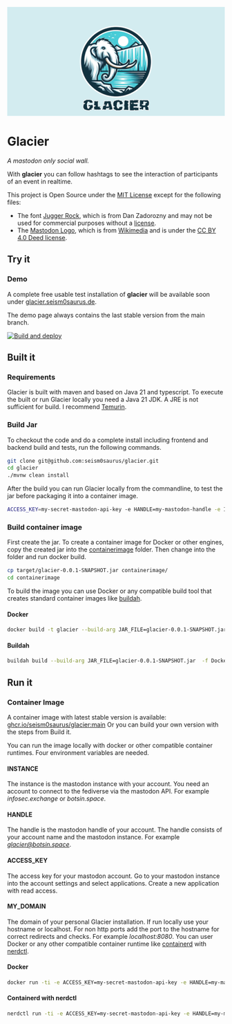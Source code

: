 ![wide version of the glacier logo. A mamooth in front of a glacier.](assets/glacier_logo_wide.png)

# Glacier

*A mastodon only social wall.*

With **glacier** you can follow hashtags to see the interaction of participants of an event in realtime.

This project is Open Source under the [MIT License](LICENSE) except for the following files:
- The font [Jugger Rock](frontend/src/assets/juggerrock.ttf), which is from Dan Zadorozny and may not be used for commercial purposes without a [license](https://www.iconian.com/commercial.html).
- The [Mastodon Logo](frontend/src/assets/mastodon.svg), which is from [Wikimedia](https://commons.wikimedia.org/wiki/File:Font_Awesome_5_brands_mastodon.svg)
and is under the [CC BY 4.0 Deed license](https://creativecommons.org/licenses/by/4.0/).

## Try it

### Demo

A complete free usable test installation of **glacier** will be available soon under [glacier.seism0saurus.de](https://glacier.seism0saurus.de).

The demo page always contains the last stable version from the main branch.

[![Build and deploy](https://github.com/seism0saurus/glacier/actions/workflows/build-and-deploy.yml/badge.svg)](https://github.com/seism0saurus/glacier/actions/workflows/build-and-deploy.yml)

## Built it

### Requirements

Glacier is built with maven and based on Java 21 and typescript.
To execute the built or run Glacier locally you need a Java 21 JDK.
A JRE is not sufficient for build. I recommend [Temurin](https://adoptium.net/de/temurin/releases/).

### Build Jar

To checkout the code and do a complete install including frontend and backend build and tests, run the following commands.
```bash
git clone git@github.com:seism0saurus/glacier.git
cd glacier
./mvnw clean install
```

After the build you can run Glacier locally from the commandline, to test the jar before packaging it into a container image.
```bash
ACCESS_KEY=my-secret-mastodon-api-key -e HANDLE=my-mastodon-handle -e INSTANCE=my-mastodon-instance -e MY_DOMAIN=localhost:8080 java -jar target/glacier-0.0.1-SNAPSHOT.jar
```

### Build container image

First create the jar.
To create a container image for Docker or other engines,
copy the created jar into the [containerimage](./containerimage) folder.
Then change into the folder and run docker build.
```bash
cp target/glacier-0.0.1-SNAPSHOT.jar containerimage/
cd containerimage
```

To build the image you can use Docker
or any compatible build tool that creates standard container images like [buildah](https://buildah.io/).

#### Docker

```bash
docker build -t glacier --build-arg JAR_FILE=glacier-0.0.1-SNAPSHOT.jar .
```

#### Buildah

```bash
buildah build --build-arg JAR_FILE=glacier-0.0.1-SNAPSHOT.jar  -f Dockerfile -t glacier .
```

## Run it

### Container Image

A container image with latest stable version is available: [ghcr.io/seism0saurus/glacier:main](ghcr.io/seism0saurus/glacier:main)
Or you can build your own version with the steps from Build it.

You can run the image locally with docker or other compatible container runtimes.
Four environment variables are needed.

#### INSTANCE

The instance is the mastodon instance with your account. You need an account to connect to the fediverse via the mastodon API.
For example *infosec.exchange* or *botsin.space*.

#### HANDLE

The handle is the mastodon handle of your account. The handle consists of your account name and the mastodon instance.
For example *glacier@botsin.space*.

#### ACCESS_KEY

The access key for your mastodon account.
Go to your mastodon instance into the account settings and select applications.
Create a new application with read access.

#### MY_DOMAIN

The domain of your personal Glacier installation.
If run locally use your hostname or localhost.
For non http ports add the port to the hostname for correct redirects and checks.
For example *localhost:8080*.
You can user Docker or any other compatible container runtime like [containerd](https://containerd.io/) with [nerdctl](https://github.com/containerd/nerdctl).

#### Docker

```bash
docker run -ti -e ACCESS_KEY=my-secret-mastodon-api-key -e HANDLE=my-mastodon-handle -e INSTANCE=my-mastodon-instance -e MY_DOMAIN=localhost:8080 -p 8080:8080 ghcr.io/seism0saurus/glacier:main
```

#### Containerd with nerdctl

```bash
nerdctl run -ti -e ACCESS_KEY=my-secret-mastodon-api-key -e HANDLE=my-mastodon-handle -e INSTANCE=my-mastodon-instance -e MY_DOMAIN=localhost:8080 -p 8080:8080 ghcr.io/seism0saurus/glacier:main
```
